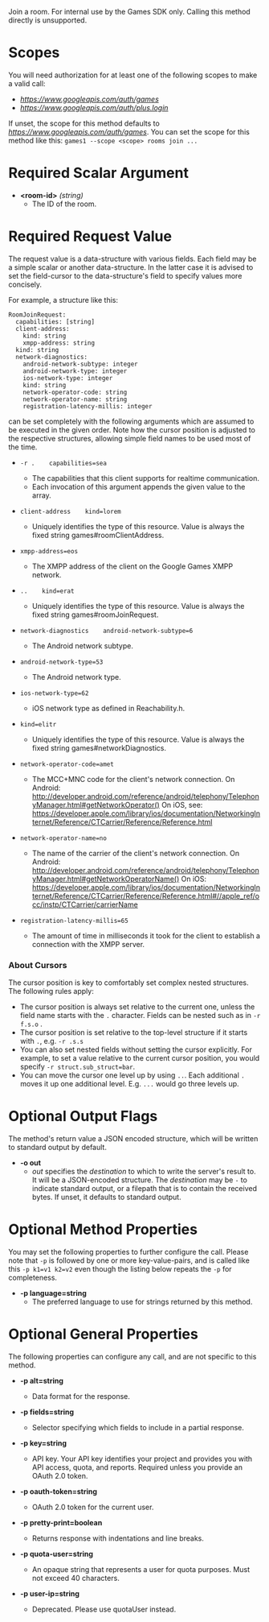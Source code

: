 Join a room. For internal use by the Games SDK only. Calling this method directly is unsupported.
# Scopes

You will need authorization for at least one of the following scopes to make a valid call:

* *https://www.googleapis.com/auth/games*
* *https://www.googleapis.com/auth/plus.login*

If unset, the scope for this method defaults to *https://www.googleapis.com/auth/games*.
You can set the scope for this method like this: `games1 --scope <scope> rooms join ...`
# Required Scalar Argument
* **&lt;room-id&gt;** *(string)*
    - The ID of the room.
# Required Request Value

The request value is a data-structure with various fields. Each field may be a simple scalar or another data-structure.
In the latter case it is advised to set the field-cursor to the data-structure's field to specify values more concisely.

For example, a structure like this:
```
RoomJoinRequest:
  capabilities: [string]
  client-address:
    kind: string
    xmpp-address: string
  kind: string
  network-diagnostics:
    android-network-subtype: integer
    android-network-type: integer
    ios-network-type: integer
    kind: string
    network-operator-code: string
    network-operator-name: string
    registration-latency-millis: integer

```

can be set completely with the following arguments which are assumed to be executed in the given order. Note how the cursor position is adjusted to the respective structures, allowing simple field names to be used most of the time.

* `-r .    capabilities=sea`
    - The capabilities that this client supports for realtime communication.
    - Each invocation of this argument appends the given value to the array.
* `client-address    kind=lorem`
    - Uniquely identifies the type of this resource. Value is always the fixed string games#roomClientAddress.
* `xmpp-address=eos`
    - The XMPP address of the client on the Google Games XMPP network.

* `..    kind=erat`
    - Uniquely identifies the type of this resource. Value is always the fixed string games#roomJoinRequest.
* `network-diagnostics    android-network-subtype=6`
    - The Android network subtype.
* `android-network-type=53`
    - The Android network type.
* `ios-network-type=62`
    - iOS network type as defined in Reachability.h.
* `kind=elitr`
    - Uniquely identifies the type of this resource. Value is always the fixed string games#networkDiagnostics.
* `network-operator-code=amet`
    - The MCC+MNC code for the client&#39;s network connection. On Android: http://developer.android.com/reference/android/telephony/TelephonyManager.html#getNetworkOperator() On iOS, see: https://developer.apple.com/library/ios/documentation/NetworkingInternet/Reference/CTCarrier/Reference/Reference.html
* `network-operator-name=no`
    - The name of the carrier of the client&#39;s network connection. On Android: http://developer.android.com/reference/android/telephony/TelephonyManager.html#getNetworkOperatorName() On iOS: https://developer.apple.com/library/ios/documentation/NetworkingInternet/Reference/CTCarrier/Reference/Reference.html#//apple_ref/occ/instp/CTCarrier/carrierName
* `registration-latency-millis=65`
    - The amount of time in milliseconds it took for the client to establish a connection with the XMPP server.



### About Cursors

The cursor position is key to comfortably set complex nested structures. The following rules apply:

* The cursor position is always set relative to the current one, unless the field name starts with the `.` character. Fields can be nested such as in `-r f.s.o` .
* The cursor position is set relative to the top-level structure if it starts with `.`, e.g. `-r .s.s`
* You can also set nested fields without setting the cursor explicitly. For example, to set a value relative to the current cursor position, you would specify `-r struct.sub_struct=bar`.
* You can move the cursor one level up by using `..`. Each additional `.` moves it up one additional level. E.g. `...` would go three levels up.


# Optional Output Flags

The method's return value a JSON encoded structure, which will be written to standard output by default.

* **-o out**
    - *out* specifies the *destination* to which to write the server's result to.
      It will be a JSON-encoded structure.
      The *destination* may be `-` to indicate standard output, or a filepath that is to contain the received bytes.
      If unset, it defaults to standard output.
# Optional Method Properties

You may set the following properties to further configure the call. Please note that `-p` is followed by one 
or more key-value-pairs, and is called like this `-p k1=v1 k2=v2` even though the listing below repeats the
`-p` for completeness.

* **-p language=string**
    - The preferred language to use for strings returned by this method.

# Optional General Properties

The following properties can configure any call, and are not specific to this method.

* **-p alt=string**
    - Data format for the response.

* **-p fields=string**
    - Selector specifying which fields to include in a partial response.

* **-p key=string**
    - API key. Your API key identifies your project and provides you with API access, quota, and reports. Required unless you provide an OAuth 2.0 token.

* **-p oauth-token=string**
    - OAuth 2.0 token for the current user.

* **-p pretty-print=boolean**
    - Returns response with indentations and line breaks.

* **-p quota-user=string**
    - An opaque string that represents a user for quota purposes. Must not exceed 40 characters.

* **-p user-ip=string**
    - Deprecated. Please use quotaUser instead.
